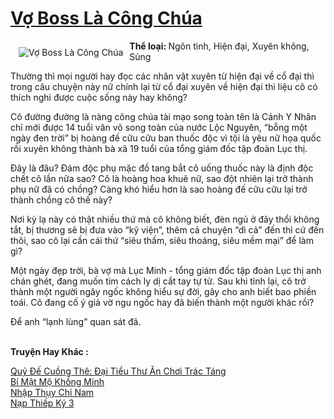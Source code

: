 <a href="https://utruyen.com/vo-boss-la-cong-chua/19155/" title="Vợ Boss Là Công Chúa"><h1>Vợ Boss Là Công Chúa</h1></a><div style="display:table"><img align="right" style="float: left; padding: 10px;" src="https://utruyen.com/images/story/200x260/vo-boss-la-cong-chua.jpg" alt="Vợ Boss Là Công Chúa"><b>Thể loại: </b>Ngôn tình, Hiện đại, Xuyên không, Sủng<p></p>Thường thì mọi người hay đọc các nhân vật xuyên từ hiện đại về cổ đại thì trong câu chuyện này nữ chính lại từ cổ đại xuyên về hiện đại thì liệu cô có thích nghi được cuộc sống này hay không?<p></p>Cô đường đường là nàng công chúa tài mạo song toàn tên là Cảnh Y Nhân chỉ mới được 14 tuổi văn võ song toàn của nước Lộc Nguyên, “bỗng một ngày đen trời” bị hoàng đế cữu cữu ban thuốc độc vì tội là yêu nữ họa quốc rồi xuyên không thành bà xã 19 tuổi của tổng giám đốc tập đoàn Lục thị.<p></p>Đây là đâu? Đám độc phụ mặc đồ tang bắt cô uống thuốc này là định độc chết cô lần nữa sao? Cô là hoàng hoa khuê nữ, sao đột nhiên lại trở thành phụ nữ đã có chồng? Càng khó hiểu hơn là sao hoàng đế cữu cữu lại trở thành chồng cô thế này?<p></p>Nơi kỳ lạ này có thật nhiều thứ mà cô không biết, đèn ngủ ở đây thổi không tắt, bị thương sẽ bị đưa vào “kỹ viện”, thêm cả chuyện “dì cả” đến thì cứ đến thôi, sao cô lại cần cái thứ “siêu thấm, siêu thoáng, siêu mềm mại” để làm gì?<p></p>Một ngày đẹp trời, bà vợ mà Lục Minh - tổng giám đốc tập đoàn Lục thị anh chán ghét, đang muốn tìm cách ly dị cắt tay tự tử. Sau khi tỉnh lại, cô trở thành một người ngây ngốc không hiểu sự đời, gây cho anh biết bao phiền toái. Cô đang cố ý giả vờ ngu ngốc hay đã biến thành một người khác rồi?<p></p>Để anh “lạnh lùng” quan sát đã.</div><p><br><b>Truyện Hay Khác :</b></p><a href="https://utruyen.com/quy-de-cuong-the-dai-tieu-thu-an-choi-trac-tang/17386/" alt="Quỷ Đế Cuồng Thê: Đại Tiểu Thư Ăn Chơi Trác Táng">Quỷ Đế Cuồng Thê: Đại Tiểu Thư Ăn Chơi Trác Táng</a><br/><a href="https://truyenngontinhay.wordpress.com/2019/10/03/bi-mat-mo-khong-minh/" alt="Bí Mật Mộ Khồng Minh">Bí Mật Mộ Khồng Minh</a><br/><a href="https://dammy2019.blogspot.com/2019/11/nhap-thuy-chi-nam.html" alt="Nhập Thụy Chỉ Nam">Nhập Thụy Chỉ Nam</a><br/><a href="https://github.com/quanluxury/ngontinhhot/tree/master/truyenhay/21677/" alt="Nạp Thiếp Ký 3">Nạp Thiếp Ký 3</a><br/>